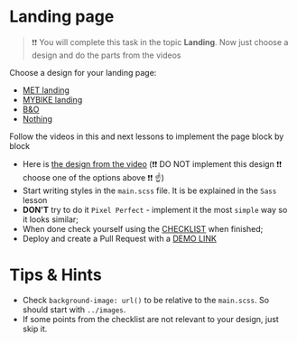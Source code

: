 # Landing page

> ❗❗ You will complete this task in the topic **Landing**.
> Now just choose a design and do the parts from the videos

Choose a design for your landing page:
- [MET landing](https://www.figma.com/file/lSR1m42L9YwzQwzzxKwHpw/THE-MET)
- [MYBIKE landing](https://www.figma.com/file/NZQAIydtHo5QkINyGLHNcq/BIKE-New-Version?node-id=0%3A1)
- [B&O](https://www.figma.com/file/DtkQmQ797hk0nI4KfMi2Uq/BOSE-New-Version?type=design&node-id=6817-212&t=ZTV6Gl8NzaWkJ4FK-0)
- [Nothing](https://www.figma.com/file/DtkQmQ797hk0nI4KfMi2Uq/BOSE-New-Version?type=design&node-id=6802-139&t=L7eKz5YKLN0m5WxR-0)

Follow the videos in this and next lessons to implement the page block by block
- Here is [the design from the video](https://www.figma.com/file/DtkQmQ797hk0nI4KfMi2Uq/BOSE-New-Version?type=design&node-id=6703-88&t=L7eKz5YKLN0m5WxR-0) (❗❗ DO NOT implement this design ❗❗ choose one of the options above ❗❗ ☝️)
- Start writing styles in the `main.scss` file. It is be explained in the `Sass` lesson
- **DON'T** try to do it `Pixel Perfect` - implement it the most `simple` way so it looks similar;
- When done check yourself using the [CHECKLIST](./checklist.md) when finished;
- Deploy and create a Pull Request with a [DEMO LINK](https://kapesha.github.io/layout_landing-page/)

# Tips & Hints
- Check `background-image: url()` to be relative to the `main.scss`. So should start with `../images`.
- If some points from the checklist are not relevant to your design, just skip it.
